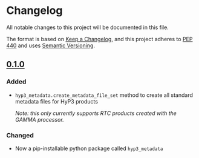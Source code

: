 # Changelog

All notable changes to this project will be documented in this file.

The format is based on [Keep a Changelog](https://keepachangelog.com/en/1.0.0/),
and this project adheres to [PEP 440](https://www.python.org/dev/peps/pep-0440/) 
and uses [Semantic Versioning](https://semver.org/spec/v2.0.0.html).

## [0.1.0](https://github.com/ASFHyP3/hyp3-metadata-templates/compare/v0.0.0...v0.1.0)

### Added
* `hyp3_metadata.create_metadata_file_set` method to create all standard metadata files for HyP3 products
  
  *Note: this only currently supports RTC products created with the GAMMA processor.*

### Changed
* Now a pip-installable python package called `hyp3_metadata`
